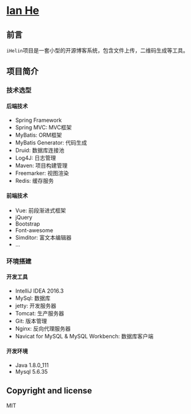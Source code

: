 # [Ian He](https://www.ianhe.me)

## 前言
`iHelin`项目是一套小型的开源博客系统，包含文件上传，二维码生成等工具。


## 项目简介

### 技术选型

#### 后端技术

- Spring Framework
- Spring MVC: MVC框架
- MyBatis: ORM框架
- MyBatis Generator: 代码生成
- Druid: 数据库连接池
- Log4J: 日志管理
- Maven: 项目构建管理
- Freemarker: 视图渲染
- Redis: 缓存服务

#### 前端技术

- Vue: 前段渐进式框架
- jQuery
- Bootstrap
- Font-awesome
- Simditor: 富文本编辑器
- ...

### 环境搭建
#### 开发工具

- IntelliJ IDEA 2016.3
- MySql: 数据库
- jetty: 开发服务器
- Tomcat: 生产服务器
- Git: 版本管理
- Nginx: 反向代理服务器
- Navicat for MySQL & MySQL Workbench: 数据库客户端

#### 开发环境
- Java 1.8.0_111
- Mysql 5.6.35

## Copyright and license
MIT
